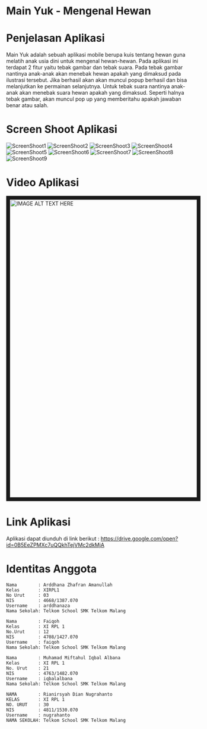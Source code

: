 # Main Yuk - Mengenal Hewan

# Penjelasan Aplikasi
  Main Yuk adalah sebuah aplikasi mobile berupa kuis tentang hewan guna melatih anak usia dini untuk mengenal hewan-hewan. Pada aplikasi ini
  terdapat 2 fitur yaitu tebak gambar dan tebak suara. Pada tebak gambar nantinya anak-anak akan menebak hewan apakah yang dimaksud pada ilustrasi tersebut. Jika berhasil akan akan muncul popup berhasil dan bisa melanjutkan ke permainan selanjutnya.
  Untuk tebak suara nantinya anak-anak akan menebak suara hewan apakah yang dimaksud. Seperti halnya tebak gambar, akan muncul pop up yang memberitahu apakah jawaban benar atau salah.
  
# Screen Shoot Aplikasi
 ![ScreenShoot1](https://s15.postimg.org/ho4v6qagb/image.jpg)
 ![ScreenShoot2](https://s16.postimg.org/v25g8i2s5/image.jpg)
 ![ScreenShoot3](https://s18.postimg.org/721gt24zt/image.jpg)
 ![ScreenShoot4](https://s15.postimg.org/518ygos63/image.jpg)
 ![ScreenShoot5](https://s17.postimg.org/ea43jd5yn/image.jpg)
 ![ScreenShoot6](https://s18.postimg.org/nqmk46ekp/image.jpg)
 ![ScreenShoot7](https://s17.postimg.org/kfjuy27hb/image.jpg)
 ![ScreenShoot8](https://s12.postimg.org/xn9mxic7x/image.jpg)
 ![ScreenShoot9](https://s16.postimg.org/lt2g6oxut/image.jpg)

# Video Aplikasi

<a href="https://www.youtube.com/watch?v=zQqs8IYsyo8&feature=youtu.be
" target="_blank"><img src="http://img.youtube.com/vi/zQqs8IYsyo8/0.jpg" 
alt="IMAGE ALT TEXT HERE" width="800"  border="10" /></a>


# Link Aplikasi
Aplikasi dapat diunduh di link berikut : https://drive.google.com/open?id=0B5EeZPMXc7uQQkhTejVMc2dkMjA

# Identitas Anggota
    Nama        : Arddhana Zhafran Amanullah
    Kelas       : XIRPL1
    No Urut     : 03
    NIS         : 4668/1387.070
    Username    : arddhanaza
    Nama Sekolah: Telkom School SMK Telkom Malang
  
    Nama        : Faiqoh
    Kelas       : XI RPL 1
    No.Urut     : 12
    NIS         : 4708/1427.070
    Username    : faiqoh
    Nama Sekolah: Telkom School SMK Telkom Malang
        
    Nama        : Muhamad Miftahul Iqbal Albana
    Kelas       : XI RPL 1
    No. Urut    : 21
    NIS         : 4763/1482.070
    Username    : iqbalalbana
    Nama Sekolah: Telkom School SMK Telkom Malang

    NAMA        : Rianirsyah Dian Nugrahanto
    KELAS       : XI RPL 1
    NO. URUT    : 30
    NIS         : 4811/1530.070
    Username    : nugrahanto
    NAMA SEKOLAH: Telkom School SMK Telkom Malang


 
